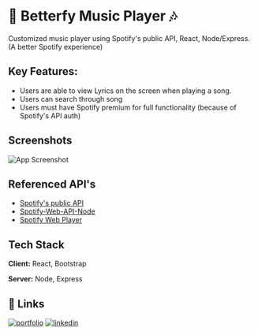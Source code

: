 
# 🎵 Betterfy Music Player 🎶

Customized music player using Spotify's public API, React, Node/Express. (A better Spotify experience)

## Key Features:
* Users are able to view Lyrics on the screen when playing a song.
* Users can search through song
* Users must have Spotify premium for full functionality (because of Spotify's API auth)
## Screenshots

![App Screenshot](https://i.imgur.com/XKUE9qV.png
)


## Referenced API's
* [Spotify's public API](https://developer.spotify.com/documentation/web-api/)
* [Spotify-Web-API-Node](https://github.com/thelinmichael/spotify-web-api-node)
* [Spotify Web Player](https://www.npmjs.com/package/react-spotify-web-playback)

## Tech Stack

**Client:** React, Bootstrap

**Server:** Node, Express


## 🔗 Links

[![portfolio](https://img.shields.io/badge/my_portfolio-000?style=for-the-badge&logo=ko-fi&logoColor=white)](https://marvintv.me/)
[![linkedin](https://img.shields.io/badge/linkedin-0A66C2?style=for-the-badge&logo=linkedin&logoColor=white)](https://www.linkedin.com/in/marvintv/)


